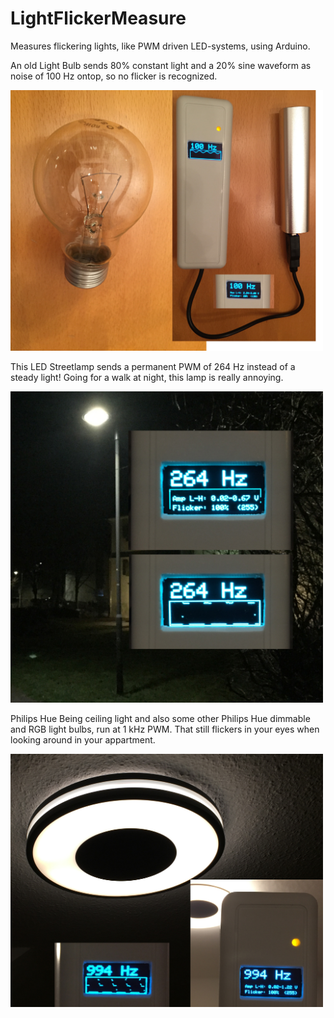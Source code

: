 # LightFlickerMeasure
Measures flickering lights, like PWM driven LED-systems, using Arduino.

An old Light Bulb sends 80% constant light and a 20% sine waveform as noise of 100 Hz ontop, so no flicker is recognized.

<img src="doc/Old_Light_Bulb.jpg" width="500">


This LED Streetlamp sends a permanent PWM of 264 Hz instead of a steady light! Going for a walk at night, this lamp is really annoying.

<img src="doc/Streetlamp_264Hz.jpg" width="500">


Philips Hue Being ceiling light and also some other Philips Hue dimmable and RGB light bulbs, run at 1 kHz PWM. That still flickers in your eyes when looking around in your appartment.

<img src="doc/Philips_Hue_Being_1kHz.jpg" width="500">

